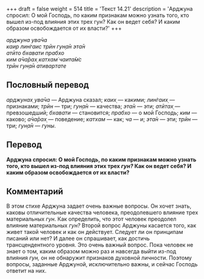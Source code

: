 +++
draft = false
weight = 514
title = 'Текст 14.21'
description = 'Арджуна спросил: О мой Господь, по каким признакам можно узнать того, кто вышел из-под влияния этих трех гун? Как он ведет себя? И каким образом освобождается от их власти?'
+++

_арджуна ува̄ча  
каир лин̇гаис трӣн гун̣а̄н эта̄н  
атӣто бхавати прабхо  
ким а̄ча̄рах̣ катхам̇ чаита̄м̇с  
трӣн гун̣а̄н ативартате_

## Пословный перевод

_арджунах̣_ _ува̄ча_ — Арджуна сказал; _каих̣_ — какими; _лин̇гаих̣_ — признаками; _трӣн_ — три; _гун̣а̄н_ — качества; _эта̄н_ — эти; _атӣтах̣_ — превзошедший; _бхавати_ — становится; _прабхо_ — о мой Господь; _ким_ — каково; _а̄ча̄рах̣_ — поведение; _катхам_ — как; _ча_ — и; _эта̄н_ — эти; _трӣн_ — три; _гун̣а̄н_ — _гуны_.

## Перевод

**Арджуна спросил: О мой Господь, по каким признакам можно узнать того, кто вышел из-под влияния этих трех _гун?_ Как он ведет себя? И каким образом освобождается от их власти?**

## Комментарий

В этом стихе Арджуна задает очень важные вопросы. Он хочет знать, каковы отличительные качества человека, преодолевшего влияние трех материальных _гун_. Как определить, что этот человек преодолел влияние материальных _гун?_ Второй вопрос Арджуны касается того, как живет такой человек и как он действует. Следует ли он принципам писаний или нет? И далее он спрашивает, как достичь трансцендентного уровня. Это очень важный вопрос. Пока человек не знает о том, каким образом можно раз и навсегда выйти из-под влияния _гун,_ он не обнаружит признаков духовной личности. Поэтому вопросы, заданные Арджуной, исключительно важны, и сейчас Господь ответит на них.

